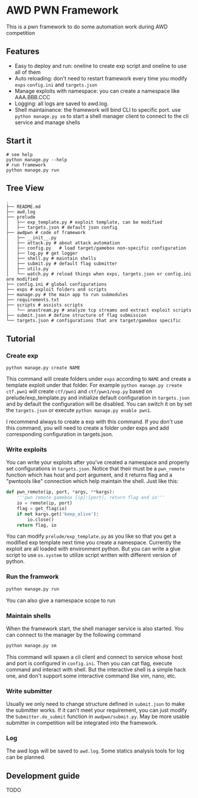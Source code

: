 # AWD PWN Framework

This is a pwn framework to do some automation work during AWD competition

## Features

- Easy to deploy and run: oneline to create exp script and oneline to use all of them
- Auto reloading: don't need to restart framework every time you modify `exps` `config.ini` and `targets.json`
- Manage exploits with namespace: you can create a namespace like AAA.BBB.CCC
- Logging: all logs are saved to awd.log.
- Shell maintainance: the framework will bind CLI to specific port. use `python manage.py sm` to start a shell manager client to connect to the cli service and manage shells


## Start it

```shell
# see help
python manage.py --help
# run framework
python manage.py run
```



## Tree View

```shell
.
├── README.md
├── awd.log
├── prelude
│   ├── exp_template.py # exploit template, can be modified
│   ├── targets.json # default json config
├── awdpwn # code of framework
│   ├── __init__.py
│   ├── attack.py # about attack automation
│   ├── config.py	# load target/gamebox non-specific configuration            
│   ├── log.py # get logger
│   ├── shell.py # maintain shells
│   ├── submit.py # default flag submitter
│   ├── utils.py
│   └── watch.py # reload things when exps, targets.json or config.ini are modified
├── config.ini # global configurations
├── exps # exploit folders and scripts
├── manage.py # the main app to run submodules
├── requirements.txt
├── scripts # assists scripts
│   └── anastream.py # analyze tcp streams and extract exploit scripts
├── submit.json # define structure of flag submission
└── targets.json # configurations that are target/gamebox specific
```



## Tutorial

### Create exp

```shell
python manage.py create NAME
```

This command will create folders under `exps` according to `NAME` and create a template exploit under that folder. For example `python manage.py create ctf.pwn1` will create `ctf/pwn1` and `ctf/pwn1/exp.py` based on prelude/exp_template.py and initialize default configuration in `targets.json` and by default the configuration will be disabled. You can switch it on by set the `targets.json` or execute `python manage.py enable pwn1`.

I recommend always to create a exp with this command. If you don't use this command, you will need to create a folder under exps and add corresponding configuration in targets.json.


### Write exploits
You can write your exploits after you've created a namespace and properly set configurations in `targets.json`.
Notice that their must be a `pwn_remote` function which has host and port argument, and it returns flag and a "pwntools like" connection which help maintain the shell. Just like this:

```python
def pwn_remote(ip, port, *args, **kargs):
    '''pwn remote gamebox [ip]:[port], return flag and io'''
    io = remote(ip, port)
    flag = get_flag(io)
    if not kargs.get('keep_alive'):
        io.close()
    return flag, io
```

You can modify `prelude/exp_template.py` as you like so that you get a modified exp template next time you create a namespace. 
Currently the exploit are all loaded with environment python. But you can write a glue script to use `os.system` to utilize script written with different version of python.


### Run the framwork

```python
python manage.py run
```

You can also give a namespace scope to run


### Maintain shells

When the framework start, the shell manager service is also started. You can connect to the manager by the following command

```python
python manage.py sm
```
This command will spawn a cli client and connect to service whose host and port is configured in `config.ini`. Then you can cat flag, execute command and interact with shell. But the interactive shell is a simple hack one, and don't support some interactive command like vim, nano, etc.


### Write submitter

Usually we only need to change structure defined in `submit.json` to make the submitter works. If it can't meet your requirement, you can just modify the `Submitter.do_submit` function in `awdpwn/submit.py`. May be more usable submitter in competition will be integrated into the framework.


### Log

The awd logs will be saved to `awd.log`. Some statics analysis tools for log can be planned.


## Development guide

TODO
